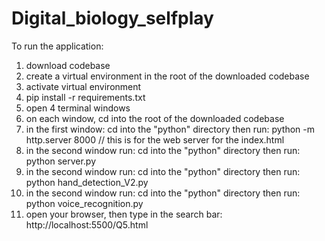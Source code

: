 # Digital_biology_selfplay

To run the application:

1) download codebase
2) create a virtual environment in the root of the downloaded codebase
3) activate virtual environment
4) pip install -r requirements.txt
5) open 4 terminal windows
6) on each window, cd into the root of the downloaded codebase
7) in the first window:
     cd into the "python" directory
   then run:
     python -m http.server 8000 // this is for the web server for the index.html 
9) in the second window run:
     cd into the "python" directory
   then run:
     python server.py
10) in the second window run:
     cd into the "python" directory
   then run:
     python hand_detection_V2.py
12) in the second window run:
     cd into the "python" directory
   then run:
     python voice_recognition.py
13) open your browser, then type in the search bar:
      http://localhost:5500/Q5.html

